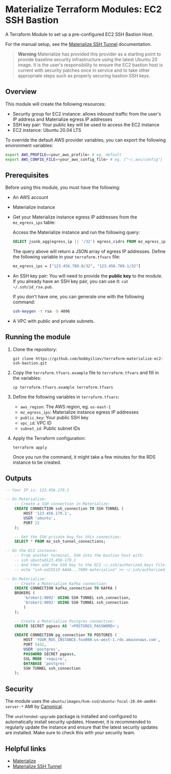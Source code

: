 # Materialize Terraform Modules: EC2 SSH Bastion

A Terraform Module to set up a pre-configured EC2 SSH Bastion Host.

For the manual setup, see the [Materialize SSH Tunnel](https://materialize.com/docs/ops/network-security/ssh-tunnel) documentation.

> **Warning**
> Materialize has provided this provider as a starting point to provide baseline security infrastructure using the latest Ubuntu 20 image. It is the user's responsibility to ensure the EC2 bastion host is current with security patches once in service and to take other appropriate steps such as properly securing bastion SSH keys.

## Overview

This module will create the following resources:

- Security group for EC2 instance: allows inbound traffic from the user's IP address and Materialize egress IP addresses
- SSH key pair: Your public key will be used to access the EC2 instance
- EC2 instance: Ubuntu 20.04 LTS

To override the default AWS provider variables, you can export the following environment variables:

```bash
export AWS_PROFILE=<your_aws_profile> # eg. default
export AWS_CONFIG_FILE=<your_aws_config_file> # eg. ["~/.aws/config"]
```

## Prerequisites

Before using this module, you must have the following:

- An AWS account
- Materialize instance
- Get your Materialize instance egress IP addresses from the `mz_egress_ips` table:

    Access the Materialize instance and run the following query:

    ```sql
    SELECT jsonb_agg(egress_ip || '/32') egress_cidrs FROM mz_egress_ips;
    ```

    The query above will return a JSON array of egress IP addresses. Define the following variable in your `terraform.tfvars` file:

    ```bash
    mz_egress_ips = ["123.456.789.0/32", "123.456.789.1/32"]
    ```
- An SSH key pair: You will need to provide the **public key** to the module.
    If you already have an SSH key pair, you can use it: `cat ~/.ssh/id_rsa.pub`.

    If you don't have one, you can generate one with the following command:

    ```bash
    ssh-keygen -t rsa -b 4096
    ```

- A VPC with public and private subnets.

## Running the module

1. Clone the repository:

    ```
    git clone https://github.com/bobbyiliev/terraform-materialize-ec2-ssh-bastion.git
    ```

2. Copy the `terraform.tfvars.example` file to `terraform.tfvars` and fill in the variables:

    ```
    cp terraform.tfvars.example terraform.tfvars
    ```

3. Define the following variables in `terraform.tfvars`:

    - `aws_region`: The AWS region, eg. `us-east-1`
    - `mz_egress_ips`: Materialize instance egress IP addresses
    - `public_key`: Your public SSH key
    - `vpc_id`: VPC ID
    - `subnet_id`: Public subnet IDs

4. Apply the Terraform configuration:

    ```
    terraform apply
    ```

    Once you run the command, it might take a few minutes for the RDS instance to be created.

## Outputs

```sql
-- Your IP is: 123.456.179.1

-- On Materialize:
    -- Create a SSH connection in Materialize:
    CREATE CONNECTION ssh_connection TO SSH TUNNEL (
        HOST '123.456.179.1',
        USER 'ubuntu',
        PORT 22
    );

    -- Get the SSH private key for this connection:
    SELECT * FROM mz_ssh_tunnel_connections;

-- On the EC2 instance:
    -- From another terminal, SSH into the bastion host with:
    -- ssh ubuntu@123.456.179.1
    -- And then add the SSH key to the EC2 ~/.ssh/authorized_keys file:
    -- echo "ssh-ed25519 AAAA...76RH materialize" >> ~/.ssh/authorized_keys

-- On Materialize:
    -- Create a Materialize Kafka connection:
    CREATE CONNECTION kafka_connection TO KAFKA (
    BROKERS (
        'broker1:9092' USING SSH TUNNEL ssh_connection,
        'broker2:9092' USING SSH TUNNEL ssh_connection
        )
    );

    -- Create a Materialize Postgres connection:
    CREATE SECRET pgpass AS '<POSTGRES_PASSWORD>';

    CREATE CONNECTION pg_connection TO POSTGRES (
        HOST 'YOUR_RDS_INSTANCE.foo000.us-west-1.rds.amazonaws.com',
        PORT 5432,
        USER 'postgres',
        PASSWORD SECRET pgpass,
        SSL MODE 'require',
        DATABASE 'postgres'
        SSH TUNNEL ssh_connection
    );
```

## Security

The module uses the `ubuntu/images/hvm-ssd/ubuntu-focal-20.04-amd64-server-*` AMI by [Canonical](https://ubuntu.com/server/docs/cloud-images/amazon-ec2).

The `unattended-upgrade` package is installed and configured to automatically install security updates. However, it is recommended to regularly update the instance and ensure that the latest security updates are installed. Make sure to check this with your security team.

## Helpful links

- [Materialize](https://materialize.com/)
- [Materialize SSH Tunnel](https://materialize.com/docs/ops/network-security/ssh-tunnel)
